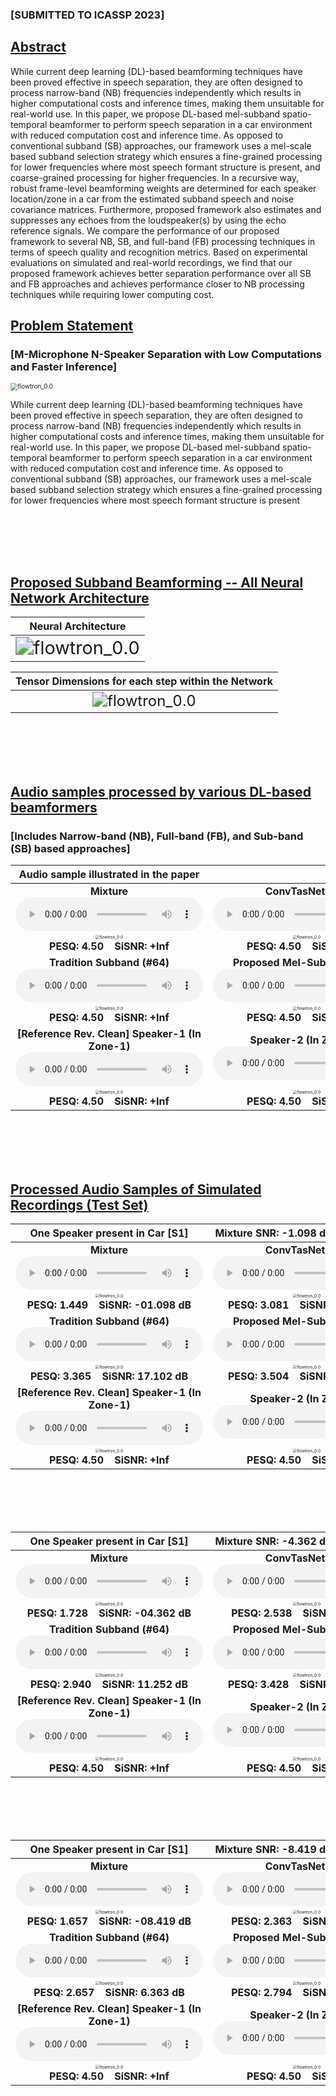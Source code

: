 <!-- # Deep Neural Mel-Subband Beamformer for In-Car Speech Separation -->

<!-- ### *Vinay Kothapally, Yong Xu, Meng Yu, Shi-Xiong Zhang, Dong Yu* -->
### [SUBMITTED TO ICASSP 2023]

<h2 id = "1"><u>Abstract</u></h2>

While current deep learning (DL)-based beamforming techniques have been proved effective in speech separation, they are often designed to process narrow-band (NB) frequencies independently which results in higher computational costs and inference times, making them unsuitable for real-world use. In this paper, we propose DL-based mel-subband spatio-temporal beamformer to perform speech separation in a car environment with reduced computation cost and inference time. As opposed to conventional subband (SB) approaches, our framework uses a mel-scale based subband selection strategy which ensures a fine-grained processing for lower frequencies where most speech formant structure is present, and coarse-grained processing for higher frequencies. In a recursive way, robust frame-level beamforming weights are determined for each speaker location/zone in a car from the estimated subband speech and noise covariance matrices. Furthermore, proposed framework also estimates and suppresses any echoes from the loudspeaker(s) by using the echo reference signals. We compare the performance of our proposed framework to several NB, SB, and full-band (FB) processing techniques in terms of speech quality and recognition metrics. Based on experimental evaluations on simulated and real-world recordings, we find that our proposed framework achieves better separation performance over all SB and FB approaches and achieves performance closer to NB processing techniques while requiring lower computing cost.

<!-- ## Problem Statement

| **M-Microphone N-Speaker Separation with Low Computations and Faster Inference**                    |                                                              | 
| :----------------------------------------------------------: | :----------------------------------------------------------: |
| <img src="./data/model/Overview.png" alt="flowtron_0.0" style="zoom: 50%;" /> | While current deep learning (DL)-based beamforming techniques have been proved effective in speech separation, they are often designed to process narrow-band (NB) frequencies independently which results in higher computational costs and inference times, making them unsuitable for real-world use. In this paper, we propose DL-based mel-subband spatio-temporal beamformer to perform speech separation in a car environment with reduced computation cost and inference time. As opposed to conventional subband (SB) approaches, our framework uses a mel-scale based subband selection strategy which ensures a fine-grained processing for lower frequencies where most speech formant structure is present | -->



<h2 id = "1"><u>Problem Statement</u></h2>

### [M-Microphone N-Speaker Separation with Low Computations and Faster Inference]
<img src="./data/model/Overview.png" alt="flowtron_0.0" style="zoom: 70%;" /> 

While current deep learning (DL)-based beamforming techniques have been proved effective in speech separation, they are often designed to process narrow-band (NB) frequencies independently which results in higher computational costs and inference times, making them unsuitable for real-world use. In this paper, we propose DL-based mel-subband spatio-temporal beamformer to perform speech separation in a car environment with reduced computation cost and inference time. As opposed to conventional subband (SB) approaches, our framework uses a mel-scale based subband selection strategy which ensures a fine-grained processing for lower frequencies where most speech formant structure is present 

<br><br><br><br>

<!-- <h2 id = "1"><u>Real-World Recording Setup for In-Car Speech Capture</u></h2>

| <img src="./data/model/Overview.png" alt="flowtron_0.0" style="zoom: 43%;" /> | <img src="./data/model/Overview.png" alt="flowtron_0.0" style="zoom: 43%;" /> | <img src="./data/model/Overview.png" alt="flowtron_0.0" style="zoom: 43%;" /> | <img src="./data/model/Overview.png" alt="flowtron_0.0" style="zoom: 43%;" /> | -->


<h2 id = "1"><u>Proposed Subband Beamforming -- All Neural Network Architecture</u></h2>

|  **Neural Architecture**                                     |
| :----------------------------------------------------------: |
| <img src="./data/model/Network.png" alt="flowtron_0.0" style="zoom: 180%;" /> |

|  **Tensor Dimensions for each step within the Network**      |
| :----------------------------------------------------------: |
| <img src="./data/model/Tensor_Chart_Subband_Beamformer.png" alt="flowtron_0.0" style="zoom: 150%;" /> |

<br><br><br><br>

<h2 id = "1"><u>Audio samples processed by various DL-based beamformers</u></h2>

### [Includes Narrow-band (NB), Full-band (FB), and Sub-band (SB) based approaches]

|       **Audio sample illustrated in the  paper**             |                                                              |                                                              |                                                              |
| :----------------------------------------------------------: | :----------------------------------------------------------: | :----------------------------------------------------------: | :----------------------------------------------------------: |
| **Mixture** <br><audio controls><source src="./data/with_reverb/example275/noisy.wav" type="audio/wav">Your browser does not support the audio element.</audio> | **ConvTasNet (FB)** <br>  <audio controls><source src="./data/with_reverb/example275/fullsubnet+.wav" type="audio/wav">Your browser does not support the audio element.</audio> | **LSTM+Attention (FB)** <br><audio controls><source src="./data/with_reverb/example275/noisy.wav" type="audio/wav">Your browser does not support the audio element.</audio> | **GRNNBF (FB)** <br>  <audio controls><source src="./data/with_reverb/example275/fullsubnet+.wav" type="audio/wav">Your browser does not support the audio element.</audio> |
| <img src="./data/with_reverb/example275/noisy.png" alt="flowtron_0.0" style="zoom: 40%;" /><br><strong>PESQ: 4.50  &nbsp;&nbsp; SiSNR: +Inf<strong>| <img src="./data/with_reverb/example275/fullsubnet+.png" alt="flowtron_0.0" style="zoom: 40%;" /><br><strong>PESQ: 4.50  &nbsp;&nbsp; SiSNR: +Inf<strong>| <img src="./data/with_reverb/example275/noisy.png" alt="flowtron_0.0" style="zoom: 40%;" /><br><strong>PESQ: 4.50  &nbsp;&nbsp; SiSNR: +Inf<strong>| <img src="./data/with_reverb/example275/fullsubnet+.png" alt="flowtron_0.0" style="zoom: 40%;" /><br><strong>PESQ: 4.50  &nbsp;&nbsp; SiSNR: +Inf<strong>|
| **Tradition Subband (#64)**<br>  <audio controls><source src="./data/with_reverb/example275/fullsubnet++.wav" type="audio/wav">Your browser does not support the audio element.</audio> | **Proposed Mel-Subband (#64)** <br> <audio controls><source src="./data/with_reverb/example275/clean.wav" type="audio/wav">Your browser does not support the audio element.</audio> | **Time-Variant MVDR (NB)**<br>  <audio controls><source src="./data/with_reverb/example275/fullsubnet++.wav" type="audio/wav">Your browser does not support the audio element.</audio> | **GRNNBF (NB)** <br> <audio controls><source src="./data/with_reverb/example275/clean.wav" type="audio/wav">Your browser does not support the audio element.</audio> |
| <img src="./data/with_reverb/example275/fullsubnet++.png" alt="flowtron_0.0" style="zoom: 40%;" /><br><strong>PESQ: 4.50  &nbsp;&nbsp; SiSNR: +Inf<strong>| <img src="./data/with_reverb/example275/clean.png" alt="flowtron_0.0" style="zoom: 40%;" /><br><strong>PESQ: 4.50  &nbsp;&nbsp; SiSNR: +Inf<strong>| <img src="./data/with_reverb/example275/fullsubnet++.png" alt="flowtron_0.0" style="zoom: 40%;" /><br><strong>PESQ: 4.50  &nbsp;&nbsp; SiSNR: +Inf<strong>| <img src="./data/with_reverb/example275/clean.png" alt="flowtron_0.0" style="zoom: 40%;" /><br><strong>PESQ: 4.50  &nbsp;&nbsp; SiSNR: +Inf<strong>|
| **[Reference Rev. Clean] Speaker-1 (In Zone-1)**<br>  <audio controls><source src="./data/with_reverb/example275/fullsubnet++.wav" type="audio/wav">Your browser does not support the audio element.</audio> | **Speaker-2 (In Zone-2)** <br> <audio controls><source src="./data/with_reverb/example275/clean.wav" type="audio/wav">Your browser does not support the audio element.</audio> | **Speaker-3 (In Zone-3)**<br>  <audio controls><source src="./data/with_reverb/example275/fullsubnet++.wav" type="audio/wav">Your browser does not support the audio element.</audio> | **Speaker-4 (In Zone-4)** <br> <audio controls><source src="./data/with_reverb/example275/clean.wav" type="audio/wav">Your browser does not support the audio element.</audio> |
| <img src="./data/with_reverb/example275/fullsubnet++.png" alt="flowtron_0.0" style="zoom: 40%;" /><br><strong>PESQ: 4.50  &nbsp;&nbsp; SiSNR: +Inf<strong>| <img src="./data/with_reverb/example275/clean.png" alt="flowtron_0.0" style="zoom: 40%;" /><br><strong>PESQ: 4.50  &nbsp;&nbsp; SiSNR: +Inf<strong>| <img src="./data/with_reverb/example275/fullsubnet++.png" alt="flowtron_0.0" style="zoom: 40%;" /><br><strong>PESQ: 4.50  &nbsp;&nbsp; SiSNR: +Inf<strong>| <img src="./data/with_reverb/example275/clean.png" alt="flowtron_0.0" style="zoom: 40%;" /><br><strong>PESQ: 4.50  &nbsp;&nbsp; SiSNR: +Inf<strong>|


<br><br><br><br>

<h2 id = "1"><u>Processed Audio Samples of Simulated Recordings (Test Set)</u></h2>

|       **One Speaker present in Car [S1]**                    |   **Mixture SNR: -1.098 dB, PESQ: 1.449**                    |                                                              |                                                              |
| :----------------------------------------------------------: | :----------------------------------------------------------: | :----------------------------------------------------------: | :----------------------------------------------------------: |
| **Mixture** <br><audio controls><source src="./data/audiofiles/1spk/mix_1.wav" type="audio/wav">Your browser does not support the audio element.</audio> | **ConvTasNet (FB)** <br>  <audio controls><source src="./data/audiofiles/1spk/ConvTasNet_Zone1_1.wav" type="audio/wav">Your browser does not support the audio element.</audio> | **LSTM+Attention (FB)** <br><audio controls><source src="./data/audiofiles/1spk/LSTM_Zone1_1.wav" type="audio/wav">Your browser does not support the audio element.</audio> | **GRNNBF (FB)** <br>  <audio controls><source src="./data/audiofiles/1spk/FB_GRNNBF_Zone1_1.wav" type="audio/wav">Your browser does not support the audio element.</audio> |
| <img src="./data/spectrograms/1spk/mix_1.png" alt="flowtron_0.0" style="zoom: 40%;" /><br><strong>PESQ: 1.449  &nbsp;&nbsp; SiSNR: -01.098 dB<strong> | <img src="./data/spectrograms/1spk/ConvTasNet_Zone1_1.png" alt="flowtron_0.0" style="zoom: 40%;" /><br><strong>PESQ: 3.081  &nbsp;&nbsp; SiSNR: 15.017 dB<strong>| <img src="./data/spectrograms/1spk/LSTM_Zone1_1.png" alt="flowtron_0.0" style="zoom: 40%;" /><br><strong>PESQ: 2.860  &nbsp;&nbsp; SiSNR: 13.979 dB<strong>| <img src="./data/spectrograms/1spk/FB_GRNNBF_Zone1_1.png" alt="flowtron_0.0" style="zoom: 40%;" /><br><strong>PESQ: 2.829  &nbsp;&nbsp; SiSNR: 14.163 dB<strong>|
| **Tradition Subband (#64)**<br>  <audio controls><source src="./data/audiofiles/1spk/SB_64_Zone1_1.wav" type="audio/wav">Your browser does not support the audio element.</audio> | **Proposed Mel-Subband (#64)** <br> <audio controls><source src="./data/audiofiles/1spk/MelSB_64_Zone1_1.wav" type="audio/wav">Your browser does not support the audio element.</audio> | **Time-Variant MVDR (NB)**<br>  <audio controls><source src="./data/audiofiles/1spk/MVDR_Zone1_1.wav" type="audio/wav">Your browser does not support the audio element.</audio> | **GRNNBF (NB)** <br> <audio controls><source src="./data/audiofiles/1spk/NB_GRNNBF_Zone1_1.wav" type="audio/wav">Your browser does not support the audio element.</audio> |
| <img src="./data/spectrograms/1spk/SB_64_Zone1_1.png" alt="flowtron_0.0" style="zoom: 40%;" /><br><strong>PESQ: 3.365  &nbsp;&nbsp; SiSNR: 17.102 dB<strong>| <img src="./data/spectrograms/1spk/MelSB_64_Zone1_1.png" alt="flowtron_0.0" style="zoom: 40%;" /><br><strong>PESQ: 3.504  &nbsp;&nbsp; SiSNR: 18.106 dB<strong>| <img src="./data/spectrograms/1spk/MVDR_Zone1_1.png" alt="flowtron_0.0" style="zoom: 40%;" /><br><strong>PESQ: 2.558  &nbsp;&nbsp; SiSNR: 11.431 dB<strong>| <img src="./data/spectrograms/1spk/NB_GRNNBF_Zone1_1.png" alt="flowtron_0.0" style="zoom: 40%;" /><br><strong>PESQ: 3.641  &nbsp;&nbsp; SiSNR: 20.198 dB<strong>|
| **[Reference Rev. Clean] Speaker-1 (In Zone-1)**<br>  <audio controls><source src="./data/audiofiles/1spk/Ref_Zone1_1.wav" type="audio/wav">Your browser does not support the audio element.</audio> | **Speaker-2 (In Zone-2)** <br> <audio controls><source src="./data/audiofiles/1spk/Ref_Zone2_1.wav" type="audio/wav">Your browser does not support the audio element.</audio> | **Speaker-3 (In Zone-3)**<br>  <audio controls><source src="./data/audiofiles/1spk/Ref_Zone3_1.wav" type="audio/wav">Your browser does not support the audio element.</audio> | **Speaker-4 (In Zone-4)** <br> <audio controls><source src="./data/audiofiles/1spk/Ref_Zone4_1.wav" type="audio/wav">Your browser does not support the audio element.</audio> |
| <img src="./data/spectrograms/1spk/Ref_Zone1_1.png" alt="flowtron_0.0" style="zoom: 40%;" /><br><strong>PESQ: 4.50  &nbsp;&nbsp; SiSNR: +Inf<strong>| <img src="./data/spectrograms/1spk/Ref_Zone2_1.png" alt="flowtron_0.0" style="zoom: 40%;" /><br><strong>PESQ: 4.50  &nbsp;&nbsp; SiSNR: +Inf<strong>| <img src="./data/spectrograms/1spk/Ref_Zone3_1.png" alt="flowtron_0.0" style="zoom: 40%;" /><br><strong>PESQ: 4.50  &nbsp;&nbsp; SiSNR: +Inf<strong>| <img src="./data/spectrograms/1spk/Ref_Zone4_1.png" alt="flowtron_0.0" style="zoom: 40%;" /><br><strong>PESQ: 4.50  &nbsp;&nbsp; SiSNR: +Inf<strong>|
<br><br><br><br>


|       **One Speaker present in Car [S1]**                    |   **Mixture SNR: -4.362 dB, PESQ: 1.728**                    |                                                              |                                                              |
| :----------------------------------------------------------: | :----------------------------------------------------------: | :----------------------------------------------------------: | :----------------------------------------------------------: |
| **Mixture** <br><audio controls><source src="./data/audiofiles/1spk/mix_2.wav" type="audio/wav">Your browser does not support the audio element.</audio> | **ConvTasNet (FB)** <br>  <audio controls><source src="./data/audiofiles/1spk/ConvTasNet_Zone1_2.wav" type="audio/wav">Your browser does not support the audio element.</audio> | **LSTM+Attention (FB)** <br><audio controls><source src="./data/audiofiles/1spk/LSTM_Zone1_2.wav" type="audio/wav">Your browser does not support the audio element.</audio> | **GRNNBF (FB)** <br>  <audio controls><source src="./data/audiofiles/1spk/FB_GRNNBF_Zone1_2.wav" type="audio/wav">Your browser does not support the audio element.</audio> |
| <img src="./data/spectrograms/1spk/mix_2.png" alt="flowtron_0.0" style="zoom: 40%;" /><br><strong>PESQ: 1.728  &nbsp;&nbsp; SiSNR: -04.362 dB<strong> | <img src="./data/spectrograms/1spk/ConvTasNet_Zone1_2.png" alt="flowtron_0.0" style="zoom: 40%;" /><br><strong>PESQ: 2.538  &nbsp;&nbsp; SiSNR: 9.671 dB<strong>| <img src="./data/spectrograms/1spk/LSTM_Zone1_2.png" alt="flowtron_0.0" style="zoom: 40%;" /><br><strong>PESQ: 2.461  &nbsp;&nbsp; SiSNR: 8.592 dB<strong>| <img src="./data/spectrograms/1spk/FB_GRNNBF_Zone1_2.png" alt="flowtron_0.0" style="zoom: 40%;" /><br><strong>PESQ: 2.565  &nbsp;&nbsp; SiSNR: 9.550 dB<strong>|
| **Tradition Subband (#64)**<br>  <audio controls><source src="./data/audiofiles/1spk/SB_64_Zone1_2.wav" type="audio/wav">Your browser does not support the audio element.</audio> | **Proposed Mel-Subband (#64)** <br> <audio controls><source src="./data/audiofiles/1spk/MelSB_64_Zone1_2.wav" type="audio/wav">Your browser does not support the audio element.</audio> | **Time-Variant MVDR (NB)**<br>  <audio controls><source src="./data/audiofiles/1spk/MVDR_Zone1_2.wav" type="audio/wav">Your browser does not support the audio element.</audio> | **GRNNBF (NB)** <br> <audio controls><source src="./data/audiofiles/1spk/NB_GRNNBF_Zone1_2.wav" type="audio/wav">Your browser does not support the audio element.</audio> |
| <img src="./data/spectrograms/1spk/SB_64_Zone1_2.png" alt="flowtron_0.0" style="zoom: 40%;" /><br><strong>PESQ: 2.940  &nbsp;&nbsp; SiSNR: 11.252 dB<strong>| <img src="./data/spectrograms/1spk/MelSB_64_Zone1_2.png" alt="flowtron_0.0" style="zoom: 40%;" /><br><strong>PESQ: 3.428  &nbsp;&nbsp; SiSNR: 11.258 dB<strong>| <img src="./data/spectrograms/1spk/MVDR_Zone1_2.png" alt="flowtron_0.0" style="zoom: 40%;" /><br><strong>PESQ: 2.277  &nbsp;&nbsp; SiSNR: 6.891 dB<strong>| <img src="./data/spectrograms/1spk/NB_GRNNBF_Zone1_2.png" alt="flowtron_0.0" style="zoom: 40%;" /><br><strong>PESQ: 3.429  &nbsp;&nbsp; SiSNR: 13.811 dB<strong>|
| **[Reference Rev. Clean] Speaker-1 (In Zone-1)**<br>  <audio controls><source src="./data/audiofiles/1spk/Ref_Zone1_2.wav" type="audio/wav">Your browser does not support the audio element.</audio> | **Speaker-2 (In Zone-2)** <br> <audio controls><source src="./data/audiofiles/1spk/Ref_Zone2_2.wav" type="audio/wav">Your browser does not support the audio element.</audio> | **Speaker-3 (In Zone-3)**<br>  <audio controls><source src="./data/audiofiles/1spk/Ref_Zone3_2.wav" type="audio/wav">Your browser does not support the audio element.</audio> | **Speaker-4 (In Zone-4)** <br> <audio controls><source src="./data/audiofiles/1spk/Ref_Zone4_2.wav" type="audio/wav">Your browser does not support the audio element.</audio> |
| <img src="./data/spectrograms/1spk/Ref_Zone1_2.png" alt="flowtron_0.0" style="zoom: 40%;" /><br><strong>PESQ: 4.50  &nbsp;&nbsp; SiSNR: +Inf<strong>| <img src="./data/spectrograms/1spk/Ref_Zone2_2.png" alt="flowtron_0.0" style="zoom: 40%;" /><br><strong>PESQ: 4.50  &nbsp;&nbsp; SiSNR: +Inf<strong>| <img src="./data/spectrograms/1spk/Ref_Zone3_2.png" alt="flowtron_0.0" style="zoom: 40%;" /><br><strong>PESQ: 4.50  &nbsp;&nbsp; SiSNR: +Inf<strong>| <img src="./data/spectrograms/1spk/Ref_Zone4_2.png" alt="flowtron_0.0" style="zoom: 40%;" /><br><strong>PESQ: 4.50  &nbsp;&nbsp; SiSNR: +Inf<strong>|
<br><br><br><br>



|       **One Speaker present in Car [S1]**                    |   **Mixture SNR: -8.419 dB, PESQ: 1.657**                    |                                                              |                                                              |
| :----------------------------------------------------------: | :----------------------------------------------------------: | :----------------------------------------------------------: | :----------------------------------------------------------: |
| **Mixture** <br><audio controls><source src="./data/audiofiles/1spk/mix_3.wav" type="audio/wav">Your browser does not support the audio element.</audio> | **ConvTasNet (FB)** <br>  <audio controls><source src="./data/audiofiles/1spk/ConvTasNet_Zone1_3.wav" type="audio/wav">Your browser does not support the audio element.</audio> | **LSTM+Attention (FB)** <br><audio controls><source src="./data/audiofiles/1spk/LSTM_Zone1_3.wav" type="audio/wav">Your browser does not support the audio element.</audio> | **GRNNBF (FB)** <br>  <audio controls><source src="./data/audiofiles/1spk/FB_GRNNBF_Zone1_3.wav" type="audio/wav">Your browser does not support the audio element.</audio> |
| <img src="./data/spectrograms/1spk/mix_3.png" alt="flowtron_0.0" style="zoom: 40%;" /><br><strong>PESQ: 1.657  &nbsp;&nbsp; SiSNR: -08.419 dB<strong> | <img src="./data/spectrograms/1spk/ConvTasNet_Zone1_3.png" alt="flowtron_0.0" style="zoom: 40%;" /><br><strong>PESQ: 2.363  &nbsp;&nbsp; SiSNR: 5.199 dB<strong>| <img src="./data/spectrograms/1spk/LSTM_Zone1_3.png" alt="flowtron_0.0" style="zoom: 40%;" /><br><strong>PESQ: 2.256  &nbsp;&nbsp; SiSNR: 3.799 dB<strong>| <img src="./data/spectrograms/1spk/FB_GRNNBF_Zone1_3.png" alt="flowtron_0.0" style="zoom: 40%;" /><br><strong>PESQ: 2.283  &nbsp;&nbsp; SiSNR: 4.513 dB<strong>|
| **Tradition Subband (#64)**<br>  <audio controls><source src="./data/audiofiles/1spk/SB_64_Zone1_3.wav" type="audio/wav">Your browser does not support the audio element.</audio> | **Proposed Mel-Subband (#64)** <br> <audio controls><source src="./data/audiofiles/1spk/MelSB_64_Zone1_3.wav" type="audio/wav">Your browser does not support the audio element.</audio> | **Time-Variant MVDR (NB)**<br>  <audio controls><source src="./data/audiofiles/1spk/MVDR_Zone1_3.wav" type="audio/wav">Your browser does not support the audio element.</audio> | **GRNNBF (NB)** <br> <audio controls><source src="./data/audiofiles/1spk/NB_GRNNBF_Zone1_3.wav" type="audio/wav">Your browser does not support the audio element.</audio> |
| <img src="./data/spectrograms/1spk/SB_64_Zone1_3.png" alt="flowtron_0.0" style="zoom: 40%;" /><br><strong>PESQ: 2.657  &nbsp;&nbsp; SiSNR: 6.363 dB<strong>| <img src="./data/spectrograms/1spk/MelSB_64_Zone1_3.png" alt="flowtron_0.0" style="zoom: 40%;" /><br><strong>PESQ: 2.794  &nbsp;&nbsp; SiSNR: 7.473 dB<strong>| <img src="./data/spectrograms/1spk/MVDR_Zone1_3.png" alt="flowtron_0.0" style="zoom: 40%;" /><br><strong>PESQ: 1.841  &nbsp;&nbsp; SiSNR: 0.242 dB<strong>| <img src="./data/spectrograms/1spk/NB_GRNNBF_Zone1_3.png" alt="flowtron_0.0" style="zoom: 40%;" /><br><strong>PESQ: 2.817  &nbsp;&nbsp; SiSNR: 8.459 dB<strong>|
| **[Reference Rev. Clean] Speaker-1 (In Zone-1)**<br>  <audio controls><source src="./data/audiofiles/1spk/Ref_Zone1_3.wav" type="audio/wav">Your browser does not support the audio element.</audio> | **Speaker-2 (In Zone-2)** <br> <audio controls><source src="./data/audiofiles/1spk/Ref_Zone2_3.wav" type="audio/wav">Your browser does not support the audio element.</audio> | **Speaker-3 (In Zone-3)**<br>  <audio controls><source src="./data/audiofiles/1spk/Ref_Zone3_3.wav" type="audio/wav">Your browser does not support the audio element.</audio> | **Speaker-4 (In Zone-4)** <br> <audio controls><source src="./data/audiofiles/1spk/Ref_Zone4_3.wav" type="audio/wav">Your browser does not support the audio element.</audio> |
| <img src="./data/spectrograms/1spk/Ref_Zone1_3.png" alt="flowtron_0.0" style="zoom: 40%;" /><br><strong>PESQ: 4.50  &nbsp;&nbsp; SiSNR: +Inf<strong>| <img src="./data/spectrograms/1spk/Ref_Zone2_3.png" alt="flowtron_0.0" style="zoom: 40%;" /><br><strong>PESQ: 4.50  &nbsp;&nbsp; SiSNR: +Inf<strong>| <img src="./data/spectrograms/1spk/Ref_Zone3_3.png" alt="flowtron_0.0" style="zoom: 40%;" /><br><strong>PESQ: 4.50  &nbsp;&nbsp; SiSNR: +Inf<strong>| <img src="./data/spectrograms/1spk/Ref_Zone4_3.png" alt="flowtron_0.0" style="zoom: 40%;" /><br><strong>PESQ: 4.50  &nbsp;&nbsp; SiSNR: +Inf<strong>|
<br><br><br><br>


<!-- <br><br><br><br>




|       **One Available Speaker [S1]**                    | **Mixture SNR: -10 dB, PESQ: -10 dB**                         |                                                              |                                                              |
| :----------------------------------------------------------: | :----------------------------------------------------------: | :----------------------------------------------------------: | :----------------------------------------------------------: |
| **Mixture** <br><audio controls><source src="./data/audiofiles/1spk/mix_1.wav" type="audio/wav">Your browser does not support the audio element.</audio> | **ConvTasNet (FB)** <br>  <audio controls><source src="./data/audiofiles/1spk/ConvTasNet_1.wav" type="audio/wav">Your browser does not support the audio element.</audio> | **LSTM+Attention (FB)** <br><audio controls><source src="./data/audiofiles/1spk/LSTM_1.wav" type="audio/wav">Your browser does not support the audio element.</audio> | **GRNNBF (FB)** <br>  <audio controls><source src="./data/audiofiles/1spk/FB_GRNNBF_1.wav" type="audio/wav">Your browser does not support the audio element.</audio> |
| <img src="./data/with_reverb/example275/noisy.png" alt="flowtron_0.0" style="zoom: 40%;" /><br><strong>PESQ: 4.50  &nbsp;&nbsp; SiSNR: +Inf<strong>| <img src="./data/with_reverb/example275/fullsubnet+.png" alt="flowtron_0.0" style="zoom: 40%;" /><br><strong>PESQ: 4.50  &nbsp;&nbsp; SiSNR: +Inf<strong>| <img src="./data/with_reverb/example275/noisy.png" alt="flowtron_0.0" style="zoom: 40%;" /><br><strong>PESQ: 4.50  &nbsp;&nbsp; SiSNR: +Inf<strong>| <img src="./data/with_reverb/example275/fullsubnet+.png" alt="flowtron_0.0" style="zoom: 40%;" /><br><strong>PESQ: 4.50  &nbsp;&nbsp; SiSNR: +Inf<strong>|
| **Tradition Subband (#64)**<br>  <audio controls><source src="./data/audiofiles/1spk/SB_64_1.wav" type="audio/wav">Your browser does not support the audio element.</audio> | **Proposed Mel-Subband (#64)** <br> <audio controls><source src="./data/audiofiles/1spk/MelSB_64_1.wav.wav" type="audio/wav">Your browser does not support the audio element.</audio> | **Time-Variant MVDR (NB)**<br>  <audio controls><source src="./data/audiofiles/1spk/MVDR_1.wav" type="audio/wav">Your browser does not support the audio element.</audio> | **GRNNBF (NB)** <br> <audio controls><source src="./data/audiofiles/1spk/NB_GRNNBF_1.wav" type="audio/wav">Your browser does not support the audio element.</audio> |
| <img src="./data/with_reverb/example275/fullsubnet++.png" alt="flowtron_0.0" style="zoom: 40%;" /><br><strong>PESQ: 4.50  &nbsp;&nbsp; SiSNR: +Inf<strong>| <img src="./data/with_reverb/example275/clean.png" alt="flowtron_0.0" style="zoom: 40%;" /><br><strong>PESQ: 4.50  &nbsp;&nbsp; SiSNR: +Inf<strong>| <img src="./data/with_reverb/example275/fullsubnet++.png" alt="flowtron_0.0" style="zoom: 40%;" /><br><strong>PESQ: 4.50  &nbsp;&nbsp; SiSNR: +Inf<strong>| <img src="./data/with_reverb/example275/clean.png" alt="flowtron_0.0" style="zoom: 40%;" /><br><strong>PESQ: 4.50  &nbsp;&nbsp; SiSNR: +Inf<strong>|
| **[Reference Rev. Clean] Speaker-1 (In Zone-1)**<br>  <audio controls><source src="./data/audiofiles/1spk/Zone1_1.wav" type="audio/wav">Your browser does not support the audio element.</audio> | **Speaker-2 (In Zone-2)** <br> <audio controls><source src="./data/audiofiles/1spk/Zone2_1" type="audio/wav">Your browser does not support the audio element.</audio> | **Speaker-3 (In Zone-3)**<br>  <audio controls><source src="./data/audiofiles/1spk/Zone3_1" type="audio/wav">Your browser does not support the audio element.</audio> | **Speaker-4 (In Zone-4)** <br> <audio controls><source src="./data/audiofiles/1spk/Zone4_1" type="audio/wav">Your browser does not support the audio element.</audio> |
| <img src="./data/with_reverb/example275/fullsubnet++.png" alt="flowtron_0.0" style="zoom: 40%;" /><br><strong>PESQ: 4.50  &nbsp;&nbsp; SiSNR: +Inf<strong>| <img src="./data/with_reverb/example275/clean.png" alt="flowtron_0.0" style="zoom: 40%;" /><br><strong>PESQ: 4.50  &nbsp;&nbsp; SiSNR: +Inf<strong>| <img src="./data/with_reverb/example275/fullsubnet++.png" alt="flowtron_0.0" style="zoom: 40%;" /><br><strong>PESQ: 4.50  &nbsp;&nbsp; SiSNR: +Inf<strong>| <img src="./data/with_reverb/example275/clean.png" alt="flowtron_0.0" style="zoom: 40%;" /><br><strong>PESQ: 4.50  &nbsp;&nbsp; SiSNR: +Inf<strong>|



<br><br><br><br>

<h2 id = "1"><u>Processed Audio Samples of Real In-Car Recordings</u></h2>

|       **Available Speakers [S1, S2, S3]**                    | **Mixture SNR: -10 dB, SER: -10 dB**                         |                                                              |                                                              |
| :----------------------------------------------------------: | :----------------------------------------------------------: | :----------------------------------------------------------: | :----------------------------------------------------------: |
| **Mixture** <br><audio controls><source src="./data/with_reverb/example275/noisy.wav" type="audio/wav">Your browser does not support the audio element.</audio> | **ConvTasNet (FB)** <br>  <audio controls><source src="./data/with_reverb/example275/fullsubnet+.wav" type="audio/wav">Your browser does not support the audio element.</audio> | **LSTM+Attention (FB)** <br><audio controls><source src="./data/with_reverb/example275/noisy.wav" type="audio/wav">Your browser does not support the audio element.</audio> | **GRNNBF (FB)** <br>  <audio controls><source src="./data/with_reverb/example275/fullsubnet+.wav" type="audio/wav">Your browser does not support the audio element.</audio> |
| <img src="./data/with_reverb/example275/noisy.png" alt="flowtron_0.0" style="zoom: 40%;" /><br><strong>PESQ: 4.50  &nbsp;&nbsp; SiSNR: +Inf<strong>| <img src="./data/with_reverb/example275/fullsubnet+.png" alt="flowtron_0.0" style="zoom: 40%;" /><br><strong>PESQ: 4.50  &nbsp;&nbsp; SiSNR: +Inf<strong>| <img src="./data/with_reverb/example275/noisy.png" alt="flowtron_0.0" style="zoom: 40%;" /><br><strong>PESQ: 4.50  &nbsp;&nbsp; SiSNR: +Inf<strong>| <img src="./data/with_reverb/example275/fullsubnet+.png" alt="flowtron_0.0" style="zoom: 40%;" /><br><strong>PESQ: 4.50  &nbsp;&nbsp; SiSNR: +Inf<strong>|
| **Tradition Subband (#64)**<br>  <audio controls><source src="./data/with_reverb/example275/fullsubnet++.wav" type="audio/wav">Your browser does not support the audio element.</audio> | **Proposed Mel-Subband (#64)** <br> <audio controls><source src="./data/with_reverb/example275/clean.wav" type="audio/wav">Your browser does not support the audio element.</audio> | **Time-Variant MVDR (NB)**<br>  <audio controls><source src="./data/with_reverb/example275/fullsubnet++.wav" type="audio/wav">Your browser does not support the audio element.</audio> | **GRNNBF (NB)** <br> <audio controls><source src="./data/with_reverb/example275/clean.wav" type="audio/wav">Your browser does not support the audio element.</audio> |
| <img src="./data/with_reverb/example275/fullsubnet++.png" alt="flowtron_0.0" style="zoom: 40%;" /><br><strong>PESQ: 4.50  &nbsp;&nbsp; SiSNR: +Inf<strong>| <img src="./data/with_reverb/example275/clean.png" alt="flowtron_0.0" style="zoom: 40%;" /><br><strong>PESQ: 4.50  &nbsp;&nbsp; SiSNR: +Inf<strong>| <img src="./data/with_reverb/example275/fullsubnet++.png" alt="flowtron_0.0" style="zoom: 40%;" /><br><strong>PESQ: 4.50  &nbsp;&nbsp; SiSNR: +Inf<strong>| <img src="./data/with_reverb/example275/clean.png" alt="flowtron_0.0" style="zoom: 40%;" /><br><strong>PESQ: 4.50  &nbsp;&nbsp; SiSNR: +Inf<strong>|
| **[Reference Rev. Clean] Speaker-1 (In Zone-1)**<br>  <audio controls><source src="./data/with_reverb/example275/fullsubnet++.wav" type="audio/wav">Your browser does not support the audio element.</audio> | **Speaker-2 (In Zone-2)** <br> <audio controls><source src="./data/with_reverb/example275/clean.wav" type="audio/wav">Your browser does not support the audio element.</audio> | **Speaker-3 (In Zone-3)**<br>  <audio controls><source src="./data/with_reverb/example275/fullsubnet++.wav" type="audio/wav">Your browser does not support the audio element.</audio> | **Speaker-4 (In Zone-4)** <br> <audio controls><source src="./data/with_reverb/example275/clean.wav" type="audio/wav">Your browser does not support the audio element.</audio> |
| <img src="./data/with_reverb/example275/fullsubnet++.png" alt="flowtron_0.0" style="zoom: 40%;" /><br><strong>PESQ: 4.50  &nbsp;&nbsp; SiSNR: +Inf<strong>| <img src="./data/with_reverb/example275/clean.png" alt="flowtron_0.0" style="zoom: 40%;" /><br><strong>PESQ: 4.50  &nbsp;&nbsp; SiSNR: +Inf<strong>| <img src="./data/with_reverb/example275/fullsubnet++.png" alt="flowtron_0.0" style="zoom: 40%;" /><br><strong>PESQ: 4.50  &nbsp;&nbsp; SiSNR: +Inf<strong>| <img src="./data/with_reverb/example275/clean.png" alt="flowtron_0.0" style="zoom: 40%;" /><br><strong>PESQ: 4.50  &nbsp;&nbsp; SiSNR: +Inf<strong>| -->




<!-- <h3 id = "3"> case 2</h3>

|                          **case 2**                          |                                                              |                                                              |                                                              |
| :----------------------------------------------------------: | :----------------------------------------------------------: | :----------------------------------------------------------: | :----------------------------------------------------------: |
| **Noisy** <br><audio controls><source src="./data/with_reverb/example291/noisy.wav" type="audio/wav">Your browser does not support the audio element.</audio> | **FullSubNet+**<br><audio controls><source src="./data/with_reverb/example291/fullsubnet+.wav" type="audio/wav">Your browser does not support the audio element.</audio> |
| **<img src="./data/with_reverb/example291/noisy.png" alt="flowtron_0.0" style="zoom: 40%;" />** | <img src="./data/with_reverb/example291/fullsubnet+.png" alt="flowtron_0.0" style="zoom: 40%;" /><br><strong>PESQ: 4.50  &nbsp;&nbsp; SiSNR: +Inf<strong>|
| **FullSubNet++**<br><audio controls><source src="./data/with_reverb/example291/fullsubnet++.wav" type="audio/wav">Your browser does not support the audio element.</audio> | **Clean**<br><audio controls><source src="./data/with_reverb/example291/clean.wav" type="audio/wav">Your browser does not support the audio element.</audio> |
| <img src="./data/with_reverb/example291/fullsubnet++.png" alt="flowtron_0.0" style="zoom: 40%;" /><br><strong>PESQ: 4.50  &nbsp;&nbsp; SiSNR: +Inf<strong>| <img src="./data/with_reverb/example291/clean.png" alt="flowtron_0.0" style="zoom: 40%;" /><br><strong>PESQ: 4.50  &nbsp;&nbsp; SiSNR: +Inf<strong>|



<h3 id = "3"> case 3</h3>

|                          **case 3**                          |                                                              |
| :----------------------------------------------------------: | :----------------------------------------------------------: |
| **Noisy**<br><audio controls><source src="./data/with_reverb/example5/noisy.wav" type="audio/wav">Your browser does not support the audio element.</audio> | **FullSubNet+**<br><audio controls><source src="./data/with_reverb/example5/fullsubnet+.wav" type="audio/wav">Your browser does not support the audio element.</audio> |
| **<img src="./data/with_reverb/example5/noisy.png" alt="flowtron_0.0" style="zoom: 40%;" />** | <img src="./data/with_reverb/example5/fullsubnet+.png" alt="flowtron_0.0" style="zoom: 40%;" /><br><strong>PESQ: 4.50  &nbsp;&nbsp; SiSNR: +Inf<strong>|
| **FullSubNet++**<br><audio controls><source src="./data/with_reverb/example5/fullsubnet++.wav" type="audio/wav">Your browser does not support the audio element.</audio> | **Clean**<br><audio controls><source src="./data/with_reverb/example5/clean.wav" type="audio/wav">Your browser does not support the audio element.</audio> |
| **<img src="./data/with_reverb/example5/fullsubnet++.png" alt="flowtron_0.0" style="zoom: 40%;" />** | **<img src="./data/with_reverb/example5/clean.png" alt="flowtron_0.0" style="zoom: 40%;" />** |



<h3 id = "3"> case 4</h3>

|                          **case 4**                          |                                                              |
| :----------------------------------------------------------: | :----------------------------------------------------------: |
| **Noisy**<br><audio controls><source src="./data/with_reverb/example63/noisy.wav" type="audio/wav">Your browser does not support the audio element.</audio> | **FullSubNet+**<br><audio controls><source src="./data/with_reverb/example63/fullsubnet+.wav" type="audio/wav">Your browser does not support the audio element.</audio> |
| **<img src="./data/with_reverb/example63/noisy.png" alt="flowtron_0.0" style="zoom: 40%;" />** | <img src="./data/with_reverb/example63/fullsubnet+.png" alt="flowtron_0.0" style="zoom: 40%;" /><br><strong>PESQ: 4.50  &nbsp;&nbsp; SiSNR: +Inf<strong>|
| **FullSubNet++**<br><audio controls><source src="./data/with_reverb/example63/fullsubnet++.wav" type="audio/wav">Your browser does not support the audio element.</audio> | **Clean**<br><audio controls><source src="./data/with_reverb/example63/clean.wav" type="audio/wav">Your browser does not support the audio element.</audio> |
| **<img src="./data/with_reverb/example63/fullsubnet++.png" alt="flowtron_0.0" style="zoom: 40%;" />** | **<img src="./data/with_reverb/example63/clean.png" alt="flowtron_0.0" style="zoom: 40%;" />** |









## Without Reverberation

<h3 id = "3"> case 1</h3>

|                          **case 1**                          |                                                              |
| :----------------------------------------------------------: | :----------------------------------------------------------: |
| **Noisy**<br><audio controls><source src="./data/no_reverb/example112/noisy.wav" type="audio/wav">Your browser does not support the audio element.</audio> | **FullSubNet+**<br><audio controls><source src="./data/no_reverb/example112/fullsubnet+.wav" type="audio/wav">Your browser does not support the audio element.</audio> |
| **<img src="./data/no_reverb/example112/noisy.png" alt="flowtron_0.0" style="zoom: 40%;" />** | <img src="./data/no_reverb/example112/fullsubnet+.png" alt="flowtron_0.0" style="zoom: 40%;" /><br><strong>PESQ: 4.50  &nbsp;&nbsp; SiSNR: +Inf<strong>|
| **FullSubNet++**<br><audio controls><source src="./data/no_reverb/example112/fullsubnet++.wav" type="audio/wav">Your browser does not support the audio element.</audio> | **Clean**<br><audio controls><source src="./data/no_reverb/example112/clean.wav" type="audio/wav">Your browser does not support the audio element.</audio> |
| **<img src="./data/no_reverb/example112/fullsubnet++.png" alt="flowtron_0.0" style="zoom: 40%;" />** | **<img src="./data/no_reverb/example112/clean.png" alt="flowtron_0.0" style="zoom: 40%;" />** |



<h3 id = "3"> case 2</h3>

|                          **case 2**                          |                                                              |
| :----------------------------------------------------------: | :----------------------------------------------------------: |
| **Noisy**<br><audio controls><source src="./data/no_reverb/example163/noisy.wav" type="audio/wav">Your browser does not support the audio element.</audio> | **FullSubNet+**<br><audio controls><source src="./data/no_reverb/example163/fullsubnet+.wav" type="audio/wav">Your browser does not support the audio element.</audio> |
| **<img src="./data/no_reverb/example163/noisy.png" alt="flowtron_0.0" style="zoom: 40%;" />** | <img src="./data/no_reverb/example163/fullsubnet+.png" alt="flowtron_0.0" style="zoom: 40%;" /><br><strong>PESQ: 4.50  &nbsp;&nbsp; SiSNR: +Inf<strong>|
| **FullSubNet++**<br><audio controls><source src="./data/no_reverb/example163/fullsubnet++.wav" type="audio/wav">Your browser does not support the audio element.</audio> | **Clean**<br><audio controls><source src="./data/no_reverb/example163/clean.wav" type="audio/wav">Your browser does not support the audio element.</audio> |
| <img src="./data/no_reverb/example163/fullsubnet++.png" alt="flowtron_0.0" style="zoom: 40%;" /><br><strong>PESQ: 4.50  &nbsp;&nbsp; SiSNR: +Inf<strong>| <img src="./data/no_reverb/example163/clean.png" alt="flowtron_0.0" style="zoom: 40%;" /><br><strong>PESQ: 4.50  &nbsp;&nbsp; SiSNR: +Inf<strong>|



<h3 id = "3"> case 3</h3>

|                          **case 3**                          |                                                              |
| :----------------------------------------------------------: | :----------------------------------------------------------: |
| **Noisy**<br><audio controls><source src="./data/no_reverb/example82/noisy.wav" type="audio/wav">Your browser does not support the audio element.</audio> | **FullSubNet+**<br><audio controls><source src="./data/no_reverb/example82/fullsubnet+.wav" type="audio/wav">Your browser does not support the audio element.</audio> |
| **<img src="./data/no_reverb/example82/noisy.png" alt="flowtron_0.0" style="zoom: 40%;" />** | <img src="./data/no_reverb/example82/fullsubnet+.png" alt="flowtron_0.0" style="zoom: 40%;" /><br><strong>PESQ: 4.50  &nbsp;&nbsp; SiSNR: +Inf<strong>|
| **FullSubNet++**<br><audio controls><source src="./data/no_reverb/example82/fullsubnet++.wav" type="audio/wav">Your browser does not support the audio element.</audio> | **Clean**<br><audio controls><source src="./data/no_reverb/example82/clean.wav" type="audio/wav">Your browser does not support the audio element.</audio> |
| <img src="./data/no_reverb/example82/fullsubnet++.png" alt="flowtron_0.0" style="zoom: 40%;" /><br><strong>PESQ: 4.50  &nbsp;&nbsp; SiSNR: +Inf<strong>| **<img src="./data/no_reverb/example82/clean.png" alt="flowtron_0.0" style="zoom: 40%;" />** |





<h3 id = "3"> case 4</h3>

|                          **case 4**                          |                                                              |
| :----------------------------------------------------------: | :----------------------------------------------------------: |
| **Noisy**<br><audio controls><source src="./data/no_reverb/example63/noisy.wav" type="audio/wav">Your browser does not support the audio element.</audio> | **FullSubNet+**<br><audio controls><source src="./data/no_reverb/example63/fullsubnet+.wav" type="audio/wav">Your browser does not support the audio element.</audio> |
| **<img src="./data/no_reverb/example63/noisy.png" alt="flowtron_0.0" style="zoom: 40%;" />** | <img src="./data/no_reverb/example63/fullsubnet+.png" alt="flowtron_0.0" style="zoom: 40%;" /><br><strong>PESQ: 4.50  &nbsp;&nbsp; SiSNR: +Inf<strong>|
| **FullSubNet++**<br><audio controls><source src="./data/no_reverb/example63/fullsubnet++.wav" type="audio/wav">Your browser does not support the audio element.</audio> | **Clean**<br><audio controls><source src="./data/no_reverb/example63/clean.wav" type="audio/wav">Your browser does not support the audio element.</audio> |
| <img src="./data/no_reverb/example63/fullsubnet++.png" alt="flowtron_0.0" style="zoom: 40%;" /><br><strong>PESQ: 4.50  &nbsp;&nbsp; SiSNR: +Inf<strong>| <img src="./data/no_reverb/example63/clean.png" alt="flowtron_0.0" style="zoom: 40%;" /><br><strong>PESQ: 4.50  &nbsp;&nbsp; SiSNR: +Inf<strong>|
 -->
